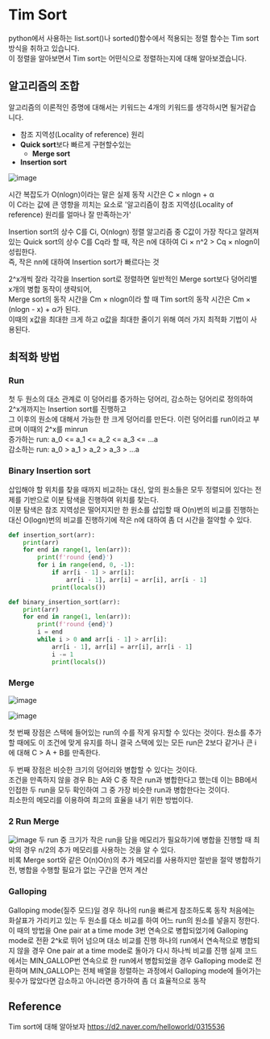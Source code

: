 # Tim Sort

python에서 사용하는 list.sort()나 sorted()함수에서 적용되는 정렬 함수는 Tim sort방식을 취하고 있습니다.  
이 정렬을 알아보면서 Tim sort는 어떤식으로 정렬하는지에 대해 알아보겠습니다.

## 알고리즘의 조합

알고리즘의 이론적인 증명에 대해서는 키워드는 4개의 키워드를 생각하시면 될거같습니다.

* 참조 지역성(Locality of reference) 원리
* **Quick sort**보다 빠르게 구현할수있는
  * **Merge sort**
* **Insertion sort**

![image](https://d2.naver.com/content/images/2020/01/img.png)

시간 복잡도가 O(nlogn)이라는 말은 실제 동작 시간은 C × nlogn + α  
이 C라는 값에 큰 영향을 끼치는 요소로 '알고리즘이 참조 지역성(Locality of reference) 원리를 얼마나 잘 만족하는가'

Insertion sort의 상수 C를 Ci, O(nlogn) 정렬 알고리즘 중 C값이 가장 작다고 알려져 있는 Quick sort의 상수 C를 Cq라 할 때, 작은 n에 대하여 Ci × n^2 > Cq × nlogn이 성립한다.  
즉, 작은 nn에 대하여 Insertion sort가 빠르다는 것

2^x개씩 잘라 각각을 Insertion sort로 정렬하면 일반적인 Merge sort보다 덩어리별 x개의 병합 동작이 생략되어,  
Merge sort의 동작 시간을 Cm × nlogn이라 할 때 Tim sort의 동작 시간은 Cm × (nlogn - x) + α가 된다.  
이때의 x값을 최대한 크게 하고 α값을 최대한 줄이기 위해 여러 가지 최적화 기법이 사용된다.

## 최적화 방법

### Run

첫 두 원소의 대소 관계로 이 덩어리를 증가하는 덩어리, 감소하는 덩어리로 정의하여 2^x개까지는 Insertion sort를 진행하고  
그 이후의 원소에 대해서 가능한 한 크게 덩어리를 만든다. 이런 덩어리를 run이라고 부르며 이때의 2^x를 minrun  
증가하는 run: a_0 <= a_1 <= a_2 <= a_3 <= ...a  
감소하는 run: a_0 > a_1 > a_2 > a_3 > ...a  

### Binary Insertion sort

삽입해야 할 위치를 찾을 때까지 비교하는 대신, 앞의 원소들은 모두 정렬되어 있다는 전제를 기반으로 이분 탐색을 진행하여 위치를 찾는다.  
이분 탐색은 참조 지역성은 떨어지지만 한 원소를 삽입할 때 O(n)번의 비교를 진행하는 대신 O(logn)번의 비교를 진행하기에 작은 n에 대하여 좀 더 시간을 절약할 수 있다.  

```python
def insertion_sort(arr):
    print(arr)
    for end in range(1, len(arr)):
        print(f'round {end}')
        for i in range(end, 0, -1):
            if arr[i - 1] > arr[i]:
                arr[i - 1], arr[i] = arr[i], arr[i - 1]
            print(locals())

def binary_insertion_sort(arr):
    print(arr)
    for end in range(1, len(arr)):
        print(f'round {end}')
        i = end
        while i > 0 and arr[i - 1] > arr[i]:
            arr[i - 1], arr[i] = arr[i], arr[i - 1]
            i -= 1
            print(locals())
```

### Merge

![image](https://d2.naver.com/content/images/2020/01/img-6-.png)

![image](https://d2.naver.com/content/images/2020/01/img-7-.png)

첫 번째 장점은 스택에 들어있는 run의 수를 작게 유지할 수 있다는 것이다.
원소를 추가할 때에도 이 조건에 맞게 유지를 하니 결국 스택에 있는 모든 run은 2보다 같거나 큰 i에 대해 C > A + B를 만족한다.

두 번째 장점은 비슷한 크기의 덩어리와 병합할 수 있다는 것이다.  
조건을 만족하지 않을 경우 B는 A와 C 중 작은 run과 병합한다고 했는데 이는 BB에서 인접한 두 run을 모두 확인하여 그 중 가장 비슷한 run과 병합한다는 것이다.  
최소한의 메모리를 이용하여 최고의 효율을 내기 위한 방법이다.

### 2 Run Merge

![image](https://d2.naver.com/content/images/2020/01/img-9-.gif)
두 run 중 크기가 작은 run을 담을 메모리가 필요하기에 병합을 진행할 때 최악의 경우 n/2의 추가 메모리를 사용하는 것을 알 수 있다.  
비록 Merge sort와 같은 O(n)O(n)의 추가 메모리를 사용하지만 절반을 절약
병합하기 전, 병합을 수행할 필요가 없는 구간을 먼저 계산

### Galloping

Galloping mode(질주 모드)일 경우 하나의 run을 빠르게 참조하도록 동작
처음에는 화살표가 가리키고 있는 두 원소를 대소 비교를 하여 어느 run의 원소를 넣을지 정한다. 이 때의 방법을 One pair at a time mode
3번 연속으로 병합되었기에 Galloping mode로 전환
2^k로 뛰어 넘으며 대소 비교를 진행
하나의 run에서 연속적으로 병합되지 않을 경우 One pair at a time mode로 돌아가 다시 하나씩 비교를 진행
실제 코드에서는 MIN_GALLOP번 연속으로 한 run에서 병합되었을 경우 Galloping mode로 전환하며 MIN_GALLOP는 전체 배열을 정렬하는 과정에서 Galloping mode에 들어가는 횟수가 많았다면 감소하고 아니라면 증가하여 좀 더 효율적으로 동작

## Reference

Tim sort에 대해 알아보자
<https://d2.naver.com/helloworld/0315536>
